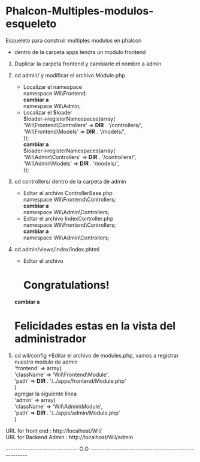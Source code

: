 # Phalcon-Multiples-modulos-esqueleto
Esqueleto para construir multiples modulos en phalcon

* dentro de la carpeta apps tendra un modulo frontend 

1.  Duplicar la carpeta frontend y cambiarle el nombre a admin

2.  cd admin/  y modificar el archivo Module.php <br>
    * Localizar el namespace <br>
        namespace Wil\Frontend;  <br>
      <b>cambiar a</b>  <br>
        namespace Wil\Admin;
    * Localizar el $loader <br>
        $loader->registerNamespaces(array( <br>
            'Wil\Frontend\Controllers' => __DIR__ . '/controllers/',  <br>
            'Wil\Frontend\Models' => __DIR__ . '/models/',  <br>
        )); <br>
      <b>cambiar a</b>  <br>
        $loader->registerNamespaces(array( <br>
            'Wil\Admin\Controllers' => __DIR__ . '/controllers/',  <br>
            'Wil\Admin\Models' => __DIR__ . '/models/',  <br>
        ));

3.  cd controllers/   dentro de la carpeta de admin
    * Editar el archivo ControllerBase.php <br>
        namespace Wil\Frontend\Controllers; <br>
      <b>cambiar a</b>  <br>
        namespace Wil\Admin\Controllers; <br>
    * Editar el archivo IndexController.php <br>
        namespace Wil\Frontend\Controllers;  <br>
      <b>cambiar a</b>  <br>
        namespace Wil\Admin\Controllers; <br>
        
4.  cd admin/views/index/index.phtml
    * Editar el archivo <br>
      <h1>Congratulations!</h1>
    <b>cambiar a</b>  <br>
      <h1> Felicidades estas en la vista del administrador </h1>
      
5.  cd wil/config
    *Editar el archivo de modules.php, vamos a registrar nuestro modulo de admin <br>
      'frontend' => array( <br>
          'className' => 'Wil\Frontend\Module',  <br>
          'path' => __DIR__ . '/../apps/frontend/Module.php'  <br>
      ) <br>
    agregar la siguiente linea <br>
      'admin' => array( <br>
        'className' => 'Wil\Admin\Module', <br>
        'path' => __DIR__ . '/../apps/admin/Module.php' <br>
      ) <br>

URL for front end : http://localhost/Wil/ <br>
URL for Backend Admin : http://localhost/Wil/admin


------------------------------    O.O   ----------------------------------------------------
